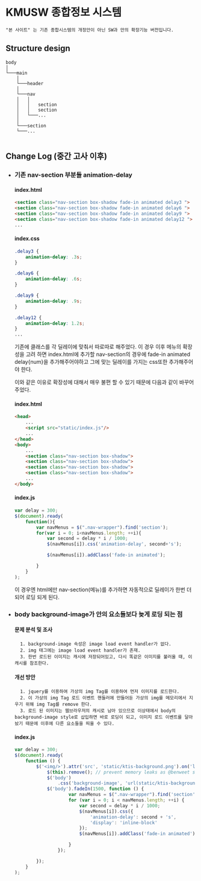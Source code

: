 # KMUSW 종합정보 시스템 
    "본 사이트" 는 기존 종합시스템의 개정안이 아닌 SW과 만의 확장기능 버전입니다.
    
## Structure design

```
body    
│
└───main
    │  
    └───header
    │  
    └───nav
    │   │   
    │   │   section  
    │   │   section
    │   └───...
    │  
    └───section
    └───... 
    
```

## Change Log (중간 고사 이후)

* ### 기존 nav-section 부분들 animation-delay

    #### index.html
    ```html {.line-numbers}
    <section class="nav-section box-shadow fade-in animated delay3 ">    
    <section class="nav-section box-shadow fade-in animated delay6 ">    
    <section class="nav-section box-shadow fade-in animated delay9 ">    
    <section class="nav-section box-shadow fade-in animated delay12 ">  
    ...
    ```
    #### index.css
    ```css {.line-numbers}
    .delay3 {
        animation-delay: .3s;
    }

    .delay6 {
        animation-delay: .6s;
    }

    .delay9 {
        animation-delay: .9s;
    }

    .delay12 {
        animation-delay: 1.2s;
    }
    ...
    ```
    기존에 클래스를 각 딜레이에 맞춰서 따로따로 해주었다. 이 경우 이후 메뉴의 확장성을 고려 하면 index.html에 추가할 nav-section의 경우에 fade-in animated delay{num}을 추가해주어야하고 그에 맞는 딜레이를 가지는 css또한 추가해주어야 한다.
    
    이와 같은 이유로 확장성에 대해서 매우 불편 할 수 있기 때문에 다음과 같이 바꾸어 주었다.
    #### index.html
    ```html {.line-numbers}
    <head>
        ...
        <script src="static/index.js"/>
        ...
    </head>
    <body>
        ...
        <section class="nav-section box-shadow">    
        <section class="nav-section box-shadow">    
        <section class="nav-section box-shadow">    
        <section class="nav-section box-shadow">  
        ...
    </body>
    ```
    #### index.js
    ```javascript {.line-numbers}
    var delay = 300;
    $(document).ready(
        function(){
            var navMenus = $(".nav-wrapper").find('section');
            for(var i = 0; i<navMenus.length; ++i){
                var second = delay * i / 1000;
                $(navMenus[i]).css('animation-delay', second+'s');

                $(navMenus[i]).addClass('fade-in animated');

            }
        }
    );
    ```
    
    이 경우엔 html에만 nav-section(메뉴)를 추가하면 자동적으로 딜레이가 한번 더 되어 로딩 되게 된다.
    
* ### body background-image가 안의 요소들보다 늦게 로딩 되는 점

    #### 문제 분석 및 조사
        1. background-image 속성은 image load event handler가 없다.
        2. img 태그에는 image load event handler가 존재.
        3. 한번 로드된 이미지는 캐시에 저장되어있고, 다시 똑같은 이미지를 불러올 때, 이 캐시를 참조한다.

    #### 개선 방안
    
        1. jquery를 이용하여 가상의 img Tag를 이용하여 먼저 이미지를 로드한다.
        2. 이 가상의 img Tag 로드 이벤트 핸들러에 만들어둔 가상의 img를 메모리에서 지우기 위해 img Tag를 remove 한다.
        3. 로드 된 이미지는 웹브라우저의 캐시로 남아 있으므로 이상태에서 body의 background-image style로 삽입하면 바로 로딩이 되고, 이미지 로드 이벤트를 달아놨기 때문에 이후에 다른 요소들을 띄울 수 있다.

    #### index.js
    
    ```javascript {.line-numbers}
    var delay = 300;
    $(document).ready(
        function () {
            $('<img/>').attr('src', 'static/ktis-background.png').on('load', function () {
                $(this).remove(); // prevent memory leaks as @benweet suggested
                $('body')
                    .css('background-image', 'url(static/ktis-background.png)');
                $('body').fadeIn(1500, function () {
                        var navMenus = $(".nav-wrapper").find('section');
                        for (var i = 0; i < navMenus.length; ++i) {
                            var second = delay * i / 1000;
                            $(navMenus[i]).css({
                                'animation-delay': second + 's',
                                'display': 'inline-block'
                            });
                            $(navMenus[i]).addClass('fade-in animated');

                        }
                    });

            });
        }
    );

    ```
